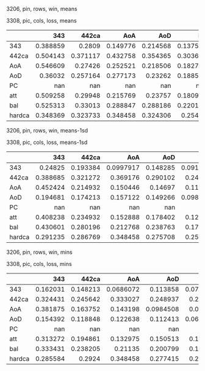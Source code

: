 3206, pin, rows, win, means

3308, pic, cols, loss, means

|        |        343 |      442ca |        AoA |        AoD |         PC |        att |        bal |     hardca |
|:-------|-----------:|-----------:|-----------:|-----------:|-----------:|-----------:|-----------:|-----------:|
| 343    |   0.388859 |   0.2809   |   0.149776 |   0.214568 |   0.137541 |   0.223533 |   0.227218 |   0.438565 |
| 442ca  |   0.504143 |   0.371117 |   0.432758 |   0.354365 |   0.303627 |   0.424834 |   0.409774 |   0.417471 |
| AoA    |   0.546609 |   0.27426  |   0.252521 |   0.218506 |   0.182796 |   0.351199 |   0.296345 |   0.476817 |
| AoD    |   0.36032  |   0.257164 |   0.277173 |   0.23262  |   0.188598 |   0.277703 |   0.262613 |   0.318359 |
| PC     | nan        | nan        | nan        | nan        | nan        | nan        | nan        | nan        |
| att    |   0.509258 |   0.29948  |   0.215769 |   0.23757  |   0.180983 |   0.321053 |   0.290372 |   0.476174 |
| bal    |   0.525313 |   0.33013  |   0.288847 |   0.288186 |   0.220151 |   0.36511  |   0.340459 |   0.433189 |
| hardca |   0.348369 |   0.323733 |   0.348458 |   0.324306 |   0.25483  |   0.283537 |   0.336544 |   0.354778 |

3206, pin, rows, win, means-1sd

3308, pic, cols, loss, means-1sd

|        |        343 |      442ca |         AoA |        AoD |          PC |        att |        bal |     hardca |
|:-------|-----------:|-----------:|------------:|-----------:|------------:|-----------:|-----------:|-----------:|
| 343    |   0.24825  |   0.193384 |   0.0997917 |   0.148285 |   0.0912513 |   0.130262 |   0.129528 |   0.290705 |
| 442ca  |   0.388685 |   0.321272 |   0.369176  |   0.290102 |   0.241509  |   0.355345 |   0.328174 |   0.332376 |
| AoA    |   0.452424 |   0.214932 |   0.150446  |   0.14697  |   0.113755  |   0.24464  |   0.184431 |   0.370226 |
| AoD    |   0.194681 |   0.174213 |   0.157122  |   0.149266 |   0.0988752 |   0.142904 |   0.148144 |   0.216644 |
| PC     | nan        | nan        | nan         | nan        | nan         | nan        | nan        | nan        |
| att    |   0.408238 |   0.234932 |   0.152888  |   0.178402 |   0.124656  |   0.224661 |   0.191015 |   0.370789 |
| bal    |   0.430601 |   0.280196 |   0.212768  |   0.238763 |   0.170324  |   0.285961 |   0.255163 |   0.3391   |
| hardca |   0.291235 |   0.286769 |   0.348458  |   0.275708 |   0.250977  |   0.257761 |   0.281775 |   0.299058 |

3206, pin, rows, win, mins

3308, pic, cols, loss, mins

|        |        343 |      442ca |         AoA |         AoD |          PC |         att |         bal |     hardca |
|:-------|-----------:|-----------:|------------:|------------:|------------:|------------:|------------:|-----------:|
| 343    |   0.162031 |   0.148213 |   0.0686072 |   0.113858  |   0.0719276 |   0.0894562 |   0.0763526 |   0.191334 |
| 442ca  |   0.324431 |   0.245642 |   0.333027  |   0.248937  |   0.205044  |   0.31765   |   0.238197  |   0.273823 |
| AoA    |   0.381875 |   0.163752 |   0.143198  |   0.0984508 |   0.068902  |   0.141143  |   0.111167  |   0.283801 |
| AoD    |   0.154392 |   0.118848 |   0.122638  |   0.112413  |   0.0682517 |   0.103302  |   0.0926387 |   0.156355 |
| PC     | nan        | nan        | nan         | nan         | nan         | nan         | nan         | nan        |
| att    |   0.313272 |   0.194861 |   0.132975  |   0.150513  |   0.108718  |   0.14679   |   0.111664  |   0.311996 |
| bal    |   0.333431 |   0.238205 |   0.21135   |   0.200799  |   0.146975  |   0.226969  |   0.176968  |   0.295961 |
| hardca |   0.285584 |   0.2924   |   0.348458  |   0.277415  |   0.250977  |   0.262195  |   0.22006   |   0.293938 |

